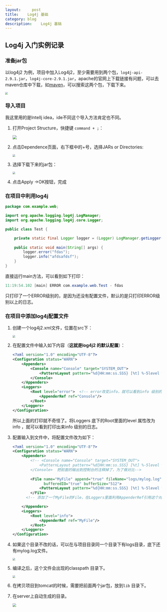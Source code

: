 ```yaml
---
layout:     post
title:    Log4j 基础
category: blog
description:	Log4j 基础
---
```


## Log4j 入门实例记录

### 准备jar包

以log4j2 为例，项目中加入Log4j2，至少需要用到两个包，`log4j-api-2.9.1.jar`，`log4j-core-2.9.1.jar`，apache的官网上下载链接有问题，可以去maven仓库中下载，如[maven](http://mvnrepository.com/artifact/org.apache.logging.log4j/log4j-api/2.9.1)，可以搜索这两个包，下载下来。

<img src="../images/java/log4j/log4j2download.jpeg" style="zoom:50%" style="display: block; margin: 0 auto;">

### 导入项目

我这里用的是Intellj idea，ide不同这个导入方法肯定也不同。

1. 打开Project Structure，快捷键 `command + ;`：

   <img src="../images/java/log4j/projectStructure.jpeg" style="zoom:80%" style="display: block; margin: 0 auto;">

2. 点击Dependence页面，右下框中的+号，选择JARs or Directories:

   <img src="../images/java/log4j/selectjar.jpeg" style="zoom:50%" style="display: block; margin: 0 auto;">

3. 选择下载下来的jar包：

   <img src="../images/java/log4j/selectOwnJar.jpeg" style="zoom:50%" style="display: block; margin: 0 auto;">

4. 点击Apply ->OK按钮，完成

### 在项目中利用log4j

```java
package com.example.web;

import org.apache.logging.log4j.LogManager;
import org.apache.logging.log4j.core.Logger;

public class Test {

    private static final Logger logger = (Logger) LogManager.getLogger(Test.class);
    
    public static void main(String[] args) {
        logger.error("fdas");
        logger.info("afdsafdsf");
    }
}
```

直接运行main方法，可以看到如下打印：

```java
11:19:54.102 [main] ERROR com.example.web.Test - fdas
```

只打印了一个ERROR级别的，是因为还没有配置文件，默认的是只打印ERROR级别以上的日志。

### 在项目中添加log4j配置文件

1. 创建一个log4j2.xml文件，位置在src下：

   <img src="../images/java/log4j/log4jXMLFile.jpeg" style="zoom:50%" style="display: block; margin: 0 auto;">

2. 在配置文件中输入如下内容（**这就是log4j2 的默认配置**）：

   ```xml
   <?xml version="1.0" encoding="UTF-8"?>
   <Configuration status="WARN">
       <Appenders>
           <Console name="Console" target="SYSTEM_OUT">
               <PatternLayout pattern="%d{HH:mm:ss.SSS} [%t] %-5level %logger{36} - %msg%n"/>
           </Console>
       </Appenders>
       <Loggers>
           <Root level="error">  <!-- error改变info，就可以看到info 级别的日志打印了-->
               <AppenderRef ref="Console"/>
           </Root>
       </Loggers>
   </Configuration>
   ```

   所以上面的打印就不奇怪了。将Loggers 底下的Root里面的level 属性改为info ，就可以看到打印出来info 级别的日志。

3. 配置输入到文件中，将配置文件改为如下：

   ```xml
   <?xml version="1.0" encoding="UTF-8"?>
   <Configuration status="WARN">
       <Appenders>
           <!-- <Console name="Console" target="SYSTEM_OUT">
               <PatternLayout pattern="%d{HH:mm:ss.SSS} [%t] %-5level %logger{36} - %msg%n"/>  
           </Console>  把前面的输出到控制台的注释掉了，为了做对比-->
         
           <File name="MyFile" append="true" fileName="logs/mylog.log"
                 bufferedIO="true" bufferSize="512">
               <PatternLayout pattern="%d{HH:mm:ss.SSS} [%t] %-5level %logger{36} - %msg%n"/>
           </File>
         <!-- 添加了一个MyFile的File，在Loggers里面利用AppenderRef引用这个对象-->

       </Appenders>
       <Loggers>
           <Root level="info">
               <AppenderRef ref="MyFile"/>
           </Root>
       </Loggers>
   </Configuration>
   ```

4. 如果这个目录不改的话，可以在与项目目录同一个目录下有logs目录，底下还有mylog.log文件。

   <img src="../images/java/log4j/outToFile.jpeg" style="zoom:50%" style="display: block; margin: 0 auto;">

5. 编译之后，这个文件会出现的classpath 目录下。

   <img src="../images/java/log4j/exportedToClasspath.jpeg" style="zoom:50%" style="display: block; margin: 0 auto;">

6. 在拷贝项目到tomcat的时候，需要把前面两个jar包，放到`lib` 目录下。

7. 在server上自动生成的目录。

   <img src="../images/java/log4j/logOnServer.jpeg" style="zoom:70%" style="display: block; margin: 0 auto;">
